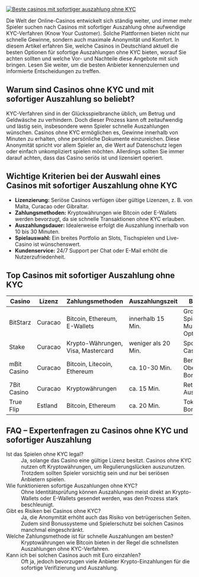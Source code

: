 [![Beste casinos mit sofortiger auszahlung ohne KYC](https://123-caf.pages.dev/gitsignup.png)](https://vrmoo.ru/Bt82HjjY)

<p>Die Welt der Online-Casinos entwickelt sich ständig weiter, und immer mehr Spieler suchen nach Casinos mit sofortiger Auszahlung ohne aufwendige KYC-Verfahren (Know Your Customer). Solche Plattformen bieten nicht nur schnelle Gewinne, sondern auch maximale Anonymität und Komfort. In diesem Artikel erfahren Sie, welche Casinos in Deutschland aktuell die besten Optionen für sofortige Auszahlungen ohne KYC bieten, worauf Sie achten sollten und welche Vor- und Nachteile diese Angebote mit sich bringen. Lesen Sie weiter, um die besten Anbieter kennenzulernen und informierte Entscheidungen zu treffen.</p>  <h2>Warum sind Casinos ohne KYC und mit sofortiger Auszahlung so beliebt?</h2> <p>KYC-Verfahren sind in der Glücksspielbranche üblich, um Betrug und Geldwäsche zu verhindern. Doch dieser Prozess kann oft zeitaufwendig und lästig sein, insbesondere wenn Spieler schnelle Auszahlungen wünschen. Casinos ohne KYC ermöglichen es, Gewinne innerhalb von Minuten zu erhalten, ohne persönliche Dokumente einzureichen. Diese Anonymität spricht vor allem Spieler an, die Wert auf Datenschutz legen oder einfach unkompliziert spielen möchten. Allerdings sollten Sie immer darauf achten, dass das Casino seriös ist und lizensiert operiert.</p>  <h2>Wichtige Kriterien bei der Auswahl eines Casinos mit sofortiger Auszahlung ohne KYC</h2> <ul> <li><strong>Lizenzierung:</strong> Seriöse Casinos verfügen über gültige Lizenzen, z. B. von Malta, Curacao oder Gibraltar.</li> <li><strong>Zahlungsmethoden:</strong> Kryptowährungen wie Bitcoin oder E-Wallets werden bevorzugt, da sie schnelle Transaktionen ohne KYC erlauben.</li> <li><strong>Auszahlungsdauer:</strong> Idealerweise erfolgt die Auszahlung innerhalb von 10 bis 30 Minuten.</li> <li><strong>Spielauswahl:</strong> Ein breites Portfolio an Slots, Tischspielen und Live-Casino ist wünschenswert.</li> <li><strong>Kundenservice:</strong> 24/7 Support per Chat oder E-Mail erhöht die Nutzerzufriedenheit.</li> </ul>  <h2>Top Casinos mit sofortiger Auszahlung ohne KYC</h2> <table> <thead> <tr> <th>Casino</th> <th>Lizenz</th> <th>Zahlungsmethoden</th> <th>Auszahlungszeit</th> <th>Besonderheiten</th> </tr> </thead> <tbody> <tr> <td>BitStarz</td> <td>Curacao</td> <td>Bitcoin, Ethereum, E-Wallets</td> <td>innerhalb 15 Min.</td> <td>Große Spielauswahl, Multi-Krypto-Optionen</td> </tr> <tr> <td>Stake</td> <td>Curacao</td> <td>Krypto-Währungen, Visa, Mastercard</td> <td>weniger als 20 Min.</td> <td>Sportwetten und Casino kombiniert</td> </tr> <tr> <td>mBit Casino</td> <td>Curacao</td> <td>Bitcoin, Litecoin, Ethereum</td> <td>ca. 10-30 Min.</td> <td>Benutzerfreundliche Oberfläche, hoher Bonus</td> </tr> <tr> <td>7Bit Casino</td> <td>Curacao</td> <td>Kryptowährungen</td> <td>ca. 15 Min.</td> <td>Retro-Stil, schnelle Auszahlungen</td> </tr> <tr> <td>True Flip</td> <td>Estland</td> <td>Bitcoin, Ethereum</td> <td>ca. 20 Min.</td> <td>Token-basierte Boni ohne KYC</td> </tr> </tbody> </table>  <h2>FAQ – Expertenfragen zu Casinos ohne KYC und sofortiger Auszahlung</h2> <dl> <dt>Ist das Spielen ohne KYC legal?</dt> <dd>Ja, solange das Casino eine gültige Lizenz besitzt. Casinos ohne KYC nutzen oft Kryptowährungen, um Regulierungslücken auszunutzen. Trotzdem sollten Spieler vorsichtig sein und nur bei seriösen Anbietern spielen.</dd>  <dt>Wie funktionieren sofortige Auszahlungen ohne KYC?</dt> <dd>Ohne Identitätsprüfung können Auszahlungen meist direkt an Krypto-Wallets oder E-Wallets gesendet werden, was den Prozess stark beschleunigt.</dd>  <dt>Gibt es Risiken bei Casinos ohne KYC?</dt> <dd>Ja, die Anonymität erhöht auch das Risiko von betrügerischen Seiten. Zudem sind Bonussysteme und Spielerschutz bei solchen Casinos manchmal eingeschränkt.</dd>  <dt>Welche Zahlungsmethode ist für schnelle Auszahlungen am besten?</dt> <dd>Kryptowährungen wie Bitcoin bieten in der Regel die schnellsten Auszahlungen ohne KYC-Verfahren.</dd>  <dt>Kann ich bei solchen Casinos auch mit Euro einzahlen?</dt> <dd>Oft ja, jedoch bevorzugen viele Anbieter Krypto-Einzahlungen für die sofortige Verifizierung und Auszahlung.</dd> </dl>